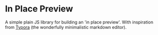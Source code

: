 # In Place Preview

A simple plain JS library for building an 'in place preview'. With inspiration from [Typora](https://typora.io) (the wonderfully minimalistic markdown editor).



